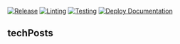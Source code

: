 [![Release](https://img.shields.io/github/v/release/ithingv34/techPosts?color=brightgreen&sort=semver)](https://github.com/ithingv34/techPosts/releases/latest)
[![Linting](https://github.com/ithingv34/techPosts/actions/workflows/lint.yml/badge.svg?branch=main)](https://github.com/ithingv34/techPosts/actions/workflows/lint.yml)
[![Testing](https://github.com/ithingv34/techPosts/actions/workflows/test.yml/badge.svg?branch=main)](https://github.com/ithingv34/techPosts/actions/workflows/test.yml)
[![Deploy Documentation](https://github.com/ithingv34/techPosts/actions/workflows/pages.yml/badge.svg?branch=main)](https://github.com/ithingv34/techPosts/actions/workflows/pages.yml)

## techPosts
